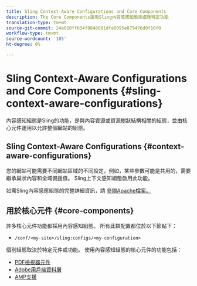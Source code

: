 ```yaml
---
title: Sling Context-Aware Configurations and Core Components
description: The Core Components運用Sling內容感應組態來處理特定功能
translation-type: tm+mt
source-git-commit: 24a810ff634f8846881dfa0095e879476d0f16f0
workflow-type: tm+mt
source-wordcount: '185'
ht-degree: 0%

---
```



# Sling Context-Aware Configurations and Core Components {#sling-context-aware-configurations}

內容感知組態是Sling的功能，是與內容資源或資源樹狀結構相關的組態，並由核心元件運用以允許整個網站的組態。

## Sling Context-Aware Configurations {#context-aware-configurations}

您的網站可能需要不同網站區域的不同設定，例如，某些參數可能是共用的，需要繼承巢狀內容和全域備援值。 Sling上下文感知組態啟用此功能。

如需Sling內容感應組態的完整詳細資訊，請 [參閱Apache檔案。](https://sling.apache.org/documentation/bundles/context-aware-configuration/context-aware-configuration.html)

## 用於核心元件 {#core-components}

許多核心元件功能都採用內容感知組態。 所有此類配置都位於以下節點下：

* `/conf/<my-site>/sling:configs/<my-configuration>`

個別組態取決於特定元件或功能。 使用內容感知組態的核心元件的功能包括：

* [PDF檢視器元件](https://github.com/adobe/aem-core-wcm-components/tree/master/content/src/content/jcr_root/apps/core/wcm/components/pdfviewer/v1/pdfviewer#context-aware-config)
* [Adobe用戶端資料層](/help/developing/data-layer/overview.md#installation-activation)
* [AMP支援](https://github.com/adobe/aem-core-wcm-components/tree/master/extensions/amp)
